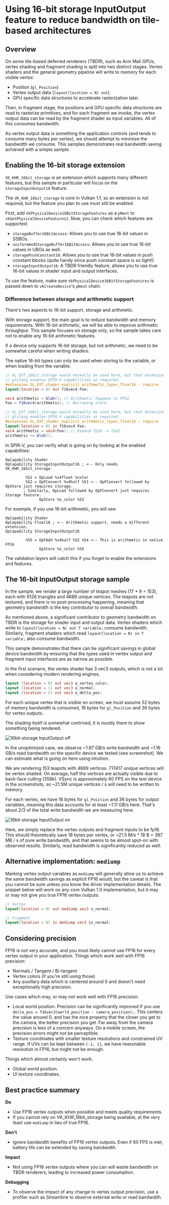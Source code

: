 <!--
- Copyright (c) 2020-2021, Arm Limited and Contributors
-
- SPDX-License-Identifier: Apache-2.0
-
- Licensed under the Apache License, Version 2.0 the "License";
- you may not use this file except in compliance with the License.
- You may obtain a copy of the License at
-
-     http://www.apache.org/licenses/LICENSE-2.0
-
- Unless required by applicable law or agreed to in writing, software
- distributed under the License is distributed on an "AS IS" BASIS,
- WITHOUT WARRANTIES OR CONDITIONS OF ANY KIND, either express or implied.
- See the License for the specific language governing permissions and
- limitations under the License.
-
-->

# Using 16-bit storage InputOutput feature to reduce bandwidth on tile-based architectures

## Overview

On some tile-based deferred renderers (TBDR), such as Arm Mali GPUs, vertex shading and fragment shading
is split into two distinct stages. Vertex shaders and the general geometry pipeline will write to memory for each visible vertex:

- Position (`gl_Position`)
- Vertex output data (`layout(location = N) out`).
- GPU specific data structures to accelerate rasterization later.

Then, in fragment stage, the positions and GPU specific data structures are read to rasterize primitives,
and for each fragment we invoke, the vertex output data can be read by the fragment shader as input variables.
All of this consumes bandwidth.

As vertex output data is something the application controls (and tends to consume many bytes per vertex),
we should attempt to minimize the bandwidth we consume. This samples demonstrates real bandwidth saving
achieved with a simple sample.

## Enabling the 16-bit storage extension

`VK_KHR_16bit_storage` is an extension which supports many different features, but this sample in particular
will focus on the `storageInputOutput16` feature.

The `VK_KHR_16bit_storage` is core in Vulkan 1.1, so an extension is not required, but the feature you plan to use
must still be enabled.

First, add `VkPhysicalDevice16BitStorageFeatures` as a `pNext` to `vkGetPhysicalDeviceFeatures2`.
Now, you can check which features are supported:

- `storageBuffer16BitAccess`: Allows you to use true 16-bit values in SSBOs.
- `uniformAndStorageBuffer16BitAccess`: Allows you to use true 16-bit values in UBOs as well.
- `storagePushConstant16`: Allows you to use true 16-bit values in push constant blocks (quite handy since push constant space is so tight!)
- `storageInputOutput16`: A TBDR friendly feature, allows you to use true 16-bit values in shader input and output interfaces.

To use the feature, make sure `VkPhysicalDevice16BitStorageFeatures` is passed down to `vkCreateDevice`'s `pNext` chain.

### Difference between storage and arithmetic support

There's two aspects to 16-bit support, storage and arithmetic.

With storage support, the main goal is to reduce bandwidth and memory requirements.
With 16-bit arithmetic, we will be able to improve arithmetic throughput.
This sample focuses on storage only, so the sample takes care not to enable any 16-bit arithmetic features.

If a device only supports 16-bit storage, but not arithmetic, we need to be somewhat careful when writing
shaders.

The native 16-bit types can only be used when storing to the variable, or when loading from the variable.

```glsl
// GL_EXT_16bit_storage would normally be used here, but that extension does not support input/output.
// glslang enables SPIR-V capabilities as required.
#extension GL_EXT_shader_explicit_arithmetic_types_float16 : require
layout(location = 0) out f16vec4 Foo;

vec4 arithmetic = blah(); // Arithmetic happens in FP32.
Foo = f16vec4(arithmetic); // Narrowing store.
```

```glsl
// GL_EXT_16bit_storage would normally be used here, but that extension does not support input/output.
// glslang enables SPIR-V capabilities as required.
#extension GL_EXT_shader_explicit_arithmetic_types_float16 : require
layout(location = 0) in f16vec4 Foo;
vec4 arithmetic = vec4(Foo); // Expand fp16 -> fp32.
arithmetic += blah();
```

In SPIR-V, you can verify what is going on by looking at the enabled capabilities:

```
OpCapability Shader
OpCapability StorageInputOutput16 ; <-- Only needs VK_KHR_16bit_storage

         %51 = OpLoad %v4float %color
         %52 = OpFConvert %v4half %51 <-- OpFConvert followed by OpStore just requires storage.
        ; Similarly, OpLoad followed by OpFConvert just requires Storage feature.
               OpStore %o_color %52
```

For example, if you use 16-bit arithmetic, you will see:

```
OpCapability Shader
OpCapability Float16 ; <-- Arithmetic support, needs a different extension.
OpCapability StorageInputOutput16

         %55 = OpFAdd %v4half %52 %54 <-- This is arithmetic in native FP16
               OpStore %o_color %55
```

The validation layers will catch this if you forget to enable the extensions and features.

## The 16-bit InputOutput storage sample

In the sample, we render a large number of teapot meshes (17 * 9 = 153), each with
9128 triangles and 4689 unique vertices.
The teapots are not textured, and there is no post-processing happening,
meaning that geometry bandwidth is the key contributor to overall bandwidth.

As mentioned above, a significant contributor to geometry bandwidth on TBDR is the storage for
shader input and output data.
Vertex shaders which write to `layout(location = N) out T variable;` consume bandwidth.
Similarly, fragment shaders which read `layout(location = N) in T variable;` also consume bandwidth.

This sample demonstrates that there can be significant savings in global device bandwidth by ensuring
that the types used in vertex output and fragment input interfaces are as narrow as possible.

In the first scenario, the vertex shader has 3 vec3 outputs,
which is not a lot when considering modern rendering engines.

```glsl
layout (location = 0) out vec3 o_vertex_color;
layout (location = 1) out vec3 o_normal;
layout (location = 2) out vec3 o_delta_pos;
```

For each unique vertex that is visible on screen, we must assume 52 bytes of memory bandwidth is consumed,
16 bytes for `gl_Position` and 36 bytes for vertex outputs.

The shading itself is somewhat contrived, it is mostly there to show something being rendered.

![16bit-storage InputOutput off](images/fp16_input_output_disable.jpg)

In the unoptimized case, we observe ~1.67 GB/s write bandwidth and ~1.16 GB/s read bandwidth
on the specific device we tested (see screenshot).
We can estimate what is going on here using intuition.

We are rendering 153 teapots with 4689 vertices. 717417 unique vertices will be vertex shaded.
On average, half the vertices are actually visible due to back-face culling (358k).
VSync is approximately 60 FPS on the test device in the screenshots,
so ~21.5M unique vertices / s will need to be written to memory.

For each vertex, we have 16 bytes for `gl_Position` and 36 bytes for output variables, meaning this data accounts for at least
~1.11 GB/s here. That's about 2/3 of the total write bandwidth we are measuring here.

![16bit-storage InputOutput on](images/fp16_input_output_enable.jpg)

Here, we simply replace the vertex outputs and fragment inputs to be fp16. This should theoretically save
18 bytes per vertex, or ~21.5 M/s * 18 B = 387 MB / s of pure write bandwidth, and that seems to be almost spot-on
with observed results. Similarly, read bandwidth is significantly reduced as well.

## Alternative implementation: `mediump`

Marking vertex output variables as `mediump` will generally allow us to achieve the same
bandwidth savings as explicit FP16 would, but the caveat is that you cannot be sure unless
you know the driver implementation details. The snippet below will work on any core Vulkan 1.0 implementation,
but it may or may not give you true FP16 vertex outputs:

```glsl
// Vertex
layout(location = 0) out mediump vec3 o_normal;

// Fragment
layout(location = 0) in mediump vec3 in_normal;
```

## Considering precision

FP16 is not very accurate, and you most likely cannot use FP16 for every vertex output in your application.
Things which work well with FP16 precision:

- Normals / Tangent / Bi-tangent
- Vertex colors (if you're still using those)
- Any auxillary data which is centered around 0 and doesn't need exceptionally high precision.

Use cases which may, or may not work well with FP16 precision:

- Local world position.
  Precision can be significantly improved if you use `delta_pos = f16vec3(world_position - camera_position);`.
  This centers the value around 0, and has the nice property that the closer you get to the camera,
  the better precision you get. Far away from the camera precision is less of a concern anyways.
  On a mobile screen, the precision errors might not be perceptible.
- Texture coordinates with smaller texture resolutions and constrained UV range.
  If UVs can be kept between `[-1, 1]`, we have reasonable resolution in FP16, but might not be enough.

Things which almost certainly won't work:

- Global world position.
- UI texture coordinates.

## Best practice summary

**Do**

- Use FP16 vertex outputs when possible and meets quality requirements.
- If you cannot rely on VK_KHR_16bit_storage being available, at the very least use `mediump` in lieu of true FP16.

**Don't**

- Ignore bandwidth benefits of FP16 vertex outputs. Even if 60 FPS is met, battery life can be extended by saving bandwidth.

**Impact**

- Not using FP16 vertex outputs where you can will waste bandwidth on TBDR renderers, leading to increased power consumption.

**Debugging**

- To observe the impact of any change to vertex output precision, use a profiler such as Streamline to observe external write or read bandwidth.
